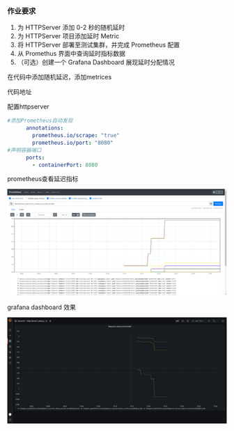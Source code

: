 ### 作业要求

1. 为 HTTPServer 添加 0-2 秒的随机延时
2. 为 HTTPServer 项目添加延时 Metric
3. 将 HTTPServer 部署至测试集群，并完成 Prometheus 配置
4. 从 Promethus 界面中查询延时指标数据
5. （可选）创建一个 Grafana Dashboard 展现延时分配情况





在代码中添加随机延迟，添加metrices

代码地址

配置httpserver

```yaml
#添加Prometheus自动发现
      annotations:
        prometheus.io/scrape: "true"
        prometheus.io/port: "8080"
#声明容器端口
      ports:
        - containerPort: 8080
```



prometheus查看延迟指标

![prometheus](https://github.com/Huang-Xinzhong/cncamp/blob/main/module10/prometheus.png)


grafana dashboard 效果

![grafana](https://github.com/Huang-Xinzhong/cncamp/blob/main/module10/grafana.png)
